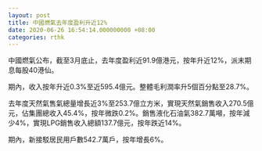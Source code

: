 ```yaml
---
layout: post
title: 中國燃氣去年度盈利升近12%
date: 2020-06-26 16:54:14.000000000 +08:00
categories: rthk
---
```


中國燃氣公布，截至3月底止，去年度盈利近91.9億港元，按年升近12%，派末期息每股40港仙。

期內，收入按年升近0.3%至近595.4億元。整體毛利潤率升5個百分點至28.7%。

去年度天然氣售氣總量增長近3%至253.7億立方米，實現天然氣銷售收入270.5億元，佔集團總收入45.4%，按年微跌0.2%。銷售液化石油氣382.7萬噸，按年減少4%，實現LPG銷售收入總額137.7億元，按年跌近14%。

期內，新接駁居民用戶數542.7萬戶，按年增長6%。
